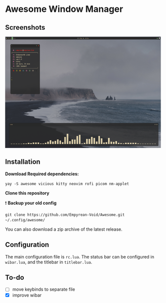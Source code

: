 # Awesome Window Manager

## Screenshots

<img src="images/screenshots/awesome.png" width="640" height="360">

## Installation

**Download Required dependencies:** 

`yay -S awesome vicious kitty neovim rofi picom nm-applet`

**Clone this repository**

:heavy_exclamation_mark: **Backup your old config** 

`git clone https://github.com/Empyrean-Void/Awesome.git ~/.config/awesome/`

You can also download a zip archive of the latest release.

## Configuration

The main configuration file is `rc.lua`. The status bar can be configured in `wibar.lua`, and the titlebar in `titlebar.lua`.

## To-do

- [ ] move keybinds to separate file
- [X] improve wibar
